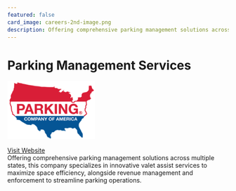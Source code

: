 ```yaml
---
featured: false
card_image: careers-2nd-image.png
description: Offering comprehensive parking management solutions across multiple states, this company specializes in innovative valet assist services to maximize space efficiency, alongside revenue management and enforcement to streamline parking operations.
---
```


# Parking Management Services
<img src="careers-2nd-image.png" alt="Logo" style="max-width: 200px; height: auto;">

<a href="https://www.parkpca.com/parking-management">Visit Website</a>  
Offering comprehensive parking management solutions across multiple states, this company specializes in innovative valet assist services to maximize space efficiency, alongside revenue management and enforcement to streamline parking operations.
